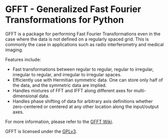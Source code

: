 GFFT - Generalized Fast Fourier Transformations for Python
==========================================================

GFFT is a package for performing Fast Fourier Transformations even in the
case where the data is not defined on a regularly spaced grid. This is commonly
the case in applications such as radio interferometry and medical imaging. 

Features include:
  - Fast transformations between regular to regular, regular to irregular, 
    irregular to regular, and irregular to irregular spaces.
  - Efficiently use with Hermitian symmetric data. One can store only half of 
    the data, and the symmetric data are implied.
  - Handles mixtures of FFT and IFFT along different axes for multi-dimensional
    data.
  - Handles phase shifting of data for arbitrary axis definitions whether 
    zero-centered or centered at any other location along the input/output axes.

For more information, please refer to the [GFFT Wiki](https://bitbucket.org/mrbell/gfft/wiki).

GFFT is licensed under the [GPLv3](http://www.gnu.org/licenses/gpl.html).
